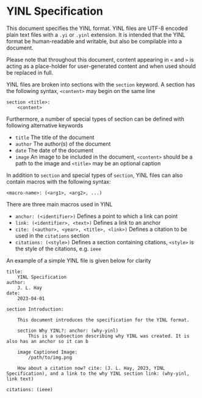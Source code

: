 # YINL Specification

This document specifies the YINL format. YINL files are UTF-8 encoded plain text files with a `.yi` or `.yinl` extension. It is intended that the YINL format be human-readable and writable, but also be compilable into a document. 

Please note that throughout this document, content appearing in `<` and `>` is acting as a place-holder for user-generated content and when used should be replaced in full.

YINL files are broken into sections with the `section` keyword. A section has the following syntax, `<content>` may begin on the same line

```
section <title>:
    <content>
```

Furthermore, a number of special types of section can be defined with following alternative keywords

- `title` The title of the document
- `author` The author(s) of the document
- `date` The date of the document
- `image` An image to be included in the document, `<content>` should be a path to the image and `<title>` may be an optional caption

In addition to `section` and special types of `section`, YINL files can also contain macros with the following syntax:

```
<macro-name>: (<arg1>, <arg2>, ...)
```

There are three main macros used in YINL

- `anchor: (<identifier>)` Defines a point to which a link can point
- `link: (<identifier>, <text>)` Defines a link to an anchor
- `cite: (<author>, <year>, <title>, <link>)` Defines a citation to be used in the `citations` section
- `citations: (<style>)` Defines a section containing citations, `<style>` is the style of the citations, e.g. `ieee`

An example of a simple YINL file is given below for clarity

```
title:
    YINL Specification
author:
    J. L. Hay
date:
    2023-04-01

section Introduction:

    This document introduces the specification for the YINL format.

    section Why YINL?: anchor: (why-yinl)
        This is a subsection describing why YINL was created. It is also has an anchor so it can b

    image Captioned Image:
        /path/to/img.png

    How about a citation now? cite: (J. L. Hay, 2023, YINL Specification), and a link to the why YINL section link: (why-yinl, link text)

citations: (ieee)
```